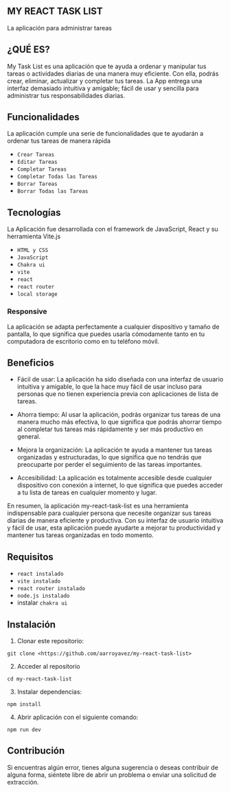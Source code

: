 ## MY REACT TASK LIST
La aplicación para administrar tareas

## ¿QUÉ ES?
My Task List es una aplicación que te ayuda a ordenar y manipular tus tareas o actividades diarias de una manera muy eficiente. Con ella, podrás crear, eliminar, actualizar y completar tus tareas. La App entrega una interfaz demasiado intuitiva y amigable; fácil de usar y sencilla para administrar tus responsabilidades diarias.

## Funcionalidades
La aplicación cumple una serie de funcionalidades que te ayudarán a ordenar tus tareas de manera rápida
- `Crear Tareas`
- `Editar Tareas`
- `Completar Tareas`
- `Completar Todas las Tareas`
- `Borrar Tareas`
- `Borrar Todas las Tareas`

## Tecnologías
La Aplicación fue desarrollada con el framework de JavaScript, React y su herramienta Vite.js
- `HTML y CSS`
- `JavaScript` 
- `Chakra ui`
- `vite`
- `react`
- `react router`
- `local storage`

### Responsive

La aplicación se adapta perfectamente a cualquier dispositivo y tamaño de pantalla, lo que significa que puedes usarla cómodamente tanto en tu computadora de escritorio como en tu teléfono móvil.

## Beneficios
- Fácil de usar: La aplicación ha sido diseñada con una interfaz de usuario intuitiva y amigable, lo que la hace muy fácil de usar incluso para personas que no tienen experiencia previa con aplicaciones de lista de tareas.

- Ahorra tiempo: Al usar la aplicación, podrás organizar tus tareas de una manera mucho más efectiva, lo que significa que podrás ahorrar tiempo al completar tus tareas más rápidamente y ser más productivo en general.

- Mejora la organización: La aplicación te ayuda a mantener tus tareas organizadas y estructuradas, lo que significa que no tendrás que preocuparte por perder el seguimiento de las tareas importantes.

- Accesibilidad: La aplicación es totalmente accesible desde cualquier dispositivo con conexión a internet, lo que significa que puedes acceder a tu lista de tareas en cualquier momento y lugar.

En resumen, la aplicación my-react-task-list es una herramienta indispensable para cualquier persona que necesite organizar sus tareas diarias de manera eficiente y productiva. Con su interfaz de usuario intuitiva y fácil de usar, esta aplicación puede ayudarte a mejorar tu productividad y mantener tus tareas organizadas en todo momento.

## Requisitos
- `react instalado`
- `vite instalado`
- `react router instalado`
- `node.js instalado`
- instalar `chakra ui`

## Instalación
1. Clonar este repositorio:
```
git clone <https://github.com/aarroyavez/my-react-task-list>
```
2. Acceder al repositorio
```
cd my-react-task-list
```
3. Instalar dependencias:
```
npm install
```
4. Abrir aplicación con el siguiente comando:
```
npm run dev
```

## Contribución

Si encuentras algún error, tienes alguna sugerencia o deseas contribuir de alguna forma, siéntete libre de abrir un problema o enviar una solicitud de extracción.

